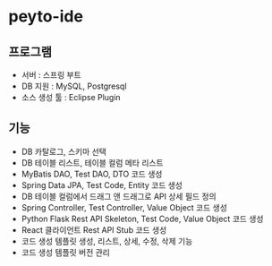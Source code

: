 # peyto-ide

## 프로그램
- 서버 : 스프링 부트
- DB 지원 : MySQL, Postgresql
- 소스 생성 툴 : Eclipse Plugin

## 기능
- DB 카탈로그, 스키마 선택
- DB 테이블 리스트, 테이블 컬럼 메타 리스트
- MyBatis DAO, Test DAO, DTO 코드 생성
- Spring Data JPA, Test Code, Entity 코드 생성
- DB 테이블 컬럼에서 드래그 앤 드래그로 API 상세 필드 정의
- Spring Controller, Test Controller, Value Object 코드 생성
- Python Flask Rest API Skeleton, Test Code, Value Object 코드 생성
- React 클라이언트 Rest API Stub 코드 생성
- 코드 생성 템플릿 생성, 리스트, 상세, 수정, 삭제 기능
- 코드 생성 템플릿 버전 관리

